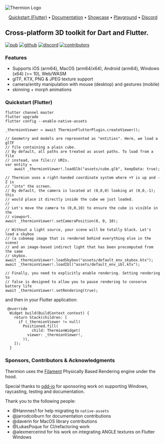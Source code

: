 ![Thermion Logo](docs/logo.png)

<p align="center">
  <a href="https://thermion.dev/quickstart">Quickstart (Flutter)</a> •
  <a href="https://thermion.dev/">Documentation</a> •
  <a href="https://thermion.dev/examples">Showcase</a> •
  <a href="https://dartpad.thermion.dev/">Playground</a> •
  <a href="https://discord.gg/h2VdDK3EAQ">Discord</a>
</p>

## Cross-platform 3D toolkit for Dart and Flutter.

<a href="https://pub.dev/packages/thermion_dart"><img src="https://img.shields.io/pub/v/thermion_dart?label=pub.dev&labelColor=333940&logo=dart&color=00589B" alt="pub"></a>
<a href="https://github.com/nmfisher/thermion"><img src="https://img.shields.io/github/stars/nmfisher/flutter_filament?style=flat&label=stars&labelColor=333940&color=8957e5&logo=github" alt="github"></a>
<a href="https://discord.gg/h2VdDK3EAQ"><img src="https://img.shields.io/discord/993167615587520602?logo=discord&logoColor=fff&labelColor=333940" alt="discord"></a>
<a href="https://github.com/nmfisher/thermion"><img src="https://img.shields.io/github/contributors/nmfisher/flutter_filament?logo=github&labelColor=333940" alt="contributors"></a>

### Features

- Supports iOS (arm64), MacOS (arm64/x64), Android (arm64), Windows (x64) (>= 10), Web/WASM 
- glTF, KTX, PNG & JPEG texture support
- camera/entity manipulation with mouse (desktop) and gestures (mobile)
- skinning + morph animations

### Quickstart (Flutter)

```
flutter channel master
flutter upgrade
flutter config --enable-native-assets  
```

```
_thermionViewer = await ThermionFlutterPlugin.createViewer();

// Geometry and models are represented as "entities". Here, we load a glTF
// file containing a plain cube.
// By default, all paths are treated as asset paths. To load from a file 
// instead, use file:// URIs.
var entity =
    await _thermionViewer!.loadGlb("assets/cube.glb", keepData: true);

// Thermion uses a right-handed coordinate system where +Y is up and -Z is
// "into" the screen.
// By default, the camera is located at (0,0,0) looking at (0,0,-1); this
// would place it directly inside the cube we just loaded.
//
// Let's move the camera to (0,0,10) to ensure the cube is visible in the
// viewport.
await _thermionViewer!.setCameraPosition(0, 0, 10);

// Without a light source, your scene will be totally black. Let's load a skybox
// (a cubemap image that is rendered behind everything else in the scene)
// and an image-based indirect light that has been precomputed from the same
// skybox.
await _thermionViewer!.loadSkybox("assets/default_env_skybox.ktx");
await _thermionViewer!.loadIbl("assets/default_env_ibl.ktx");

// Finally, you need to explicitly enable rendering. Setting rendering to
// false is designed to allow you to pause rendering to conserve battery life
await _thermionViewer!.setRendering(true);
```

and then in your Flutter application:
```
 @override
  Widget build(BuildContext context) {
    return Stack(children: [
      if (_thermionViewer != null)
        Positioned.fill(
            child: ThermionWidget(
          viewer: _thermionViewer!,
        )),
    ]);
  }
```

### Sponsors, Contributors & Acknowledgments

Thermion uses the [Filament](https://github.com/google/filament) Physically Based Rendering engine under the hood.

Special thanks to [odd-io](https://github.com/odd-io/) for sponsoring work on supporting Windows, raycasting, testing and documentation.

Thank you to the following people:

- @Hannnes1 for help migrating to `native-assets`
- @jarrodcolburn for documentation contributions
- @daverin for MacOS library contributions
- @LukasPoque for CI/refactoring work
- @alexmercerind for his work on integrating ANGLE textures on Flutter Windows

